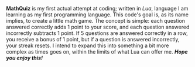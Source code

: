 **MathQuiz** is my first actual attempt at coding; written in *Lua*, language I am learning as my first programming language.
This code's goal is, as its name implies, to create a little math game. The concept is simple: each question answered correctly adds 1 point to your score, and each question answered incorrectly subtracts 1 point. If 5 questions are answered correctly in a row, you receive a bonus of 1 point, but if a question is answered incorrectly, your streak resets.
I intend to expand this into something a bit more complex as times goes on, within the limits of what Lua can offer me.
***Hope you enjoy this!***
